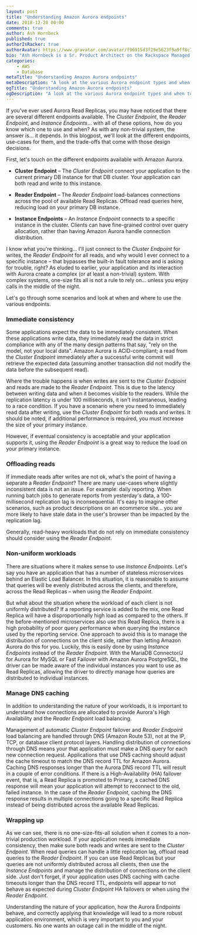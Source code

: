 ```yaml
---
layout: post
title: "Understanding Amazon Aurora endpoints"
date: 2018-12-28 00:00
comments: true
author: Ash Hornbeck
published: true
authorIsRacker: true
authorAvatar: https://www.gravatar.com/avatar/f96915d3f29e5623f9a9ff8c7cb3148f
bio: "Ash Hornbeck is a Sr. Product Architect on the Rackspace Managed Public Clouds Product Architecture Team."
categories:
    - AWS
    - Database
metaTitle: "Understanding Amazon Aurora endpoints"
metaDescription: "A look at the various Aurora endpoint types and when to use them."
ogTitle: "Understanding Amazon Aurora endpoints"
ogDescription: "A look at the various Aurora endpoint types and when to use them."
---
```

If you've ever used Aurora Read Replicas, you may have noticed that there are several different endpoints available.  The _Cluster Endpoint_, the _Reader Endpoint_, and _Instance Endpoints_... with all of these options, how do you know which one to use and when?  As with any non-trivial system, the answer is... it depends.  In this blogpost, we'll look at the different endpoints, use-cases for them, and the trade-offs that come with those design decisions.

<!-- more -->

First, let's touch on the different endpoints available with Amazon Aurora.

* **Cluster Endpoint** – The _Cluster Endpoint_ connect your application to the current primary DB instance for that DB cluster.  Your application can both read and write to this instance.

* **Reader Endpoint** – The _Reader Endpoint_ load-balances connections across the pool of available Read Replicas. Offload read queries here, reducing load on your primary DB instance.

* **Instance Endpoints** – An _Instance Endpoint_ connects to a specific instance in the cluster.  Clients can have fine-grained control over query allocation, rather than having Amazon Aurora handle connection distribution.

I know what you're thinking... I'll just connect to the _Cluster Endpoint_ for writes, the _Reader Endpoint_ for all reads, and why would I ever connect to a specific instance – that bypasses the built-in fault tolerance and is asking for trouble, right?  As eluded to earlier, your application and its interaction with Aurora create a complex (or at least a non-trivial) system.  With complex systems, one-size fits all is not a rule to rely on... unless you enjoy calls in the middle of the night.

Let's go through some scenarios and look at when and where to use the various endpoints.

### Immediate consistency

Some applications expect the data to be immediately consistent.  When these applications write data, they immediately read the data in strict compliance with any of the many design patterns that say, "rely on the model, not your local data".  Amazon Aurora is ACID-compliant; a read from the _Cluster Endpoint_ immediately after a successful write commit will retrieve the expected data (assuming another transaction did not modify the data before the subsequent read).

Where the trouble happens is when writes are sent to the _Cluster Endpoint_ and reads are made to the _Reader Endpoint_.  This is due to the latency between writing data and when it becomes visible to the readers.  While the replication latency is under 100 milliseconds, it isn't instantaneous, leading to a race condition.  If you have a scenario where you need to immediately read data after writing, use the _Cluster Endpoint_ for both reads and writes.  It should be noted, if additional performance is required, you must increase the size of your primary instance.

However, if eventual consistency is acceptable and your application supports it, using the _Reader Endpoint_ is a great way to reduce the load on your primary instance.

### Offloading reads

If immediate reads after writes are not ok, what's the point of having a separate a _Reader Endpoint_?  There are many use-cases where slightly inconsistent data is not an issue.  For  example: daily reporting.  When running batch jobs to generate reports from yesterday's data, a 100-millisecond replication lag is inconsequential.  It's easy to imagine other scenarios, such as product descriptions on an ecommerce site... you are more likely to have stale data in the user's browser than be impacted by the replication lag.

Generally, read-heavy workloads that do not rely on immediate consistency should consider using the _Reader Endpoint_.

### Non-uniform workloads

There are situations where it makes sense to use _Instance Endpoints_.  Let's say you have an application that has a number of stateless microservices behind an Elastic Load Balancer.  In this situation, it is reasonable to assume that queries will be evenly distributed across the clients, and therefore, across the Read Replicas – when using the _Reader Endpoint_.

But what about the situation where the workload of each client is not uniformly distributed?  If a reporting service is added to the mix, one Read Replica will have a disproportionally high load as compared to the others.  If the before-mentioned microservices also use this Read Replica, there is a high probability of poor query performance when querying the instance used by the reporting service.  One approach to avoid this is to manage the distribution of connections on the client side, rather than letting Amazon Aurora do this for you.  Luckily, this is easily done by using _Instance Endpoints_ instead of the _Reader Endpoint_.  With the MariaDB Connector/J for Aurora for MySQL or Fast Failover with Amazon Aurora PostgreSQL, the driver can be made aware of the individual instances you want to use as Read Replicas, allowing the driver to directly manage how queries are distributed to individual instances.

### Manage DNS caching

In addition to understanding the nature of your workloads, it is important to understand how connections are allocated to provide Aurora's High Availability and the _Reader Endpoint_ load balancing.

Management of automatic _Cluster Endpoint_ failover and _Reader Endpoint_ load balancing are handled through DNS (Amazon Route 53), not at the IP, TCP, or database client protocol layers. Handling distribution of connections through DNS means your that application must make a DNS query for each new connection request.  Applications that use DNS caching should adjust the cache timeout to match the DNS record TTL for Amazon Aurora.  Caching DNS responses longer than the Aurora DNS record TTL will result in a couple of error conditions.  If there is a High-Availability (HA) failover event, that is, a Read Replica is promoted to Primary, a cached DNS response will mean your application will attempt to reconnect to the old, failed instance.  In the case of the _Reader Endpoint_, caching the DNS response results in multiple connections going to a specific Read Replica instead of being distributed across the available Read Replicas.

### Wrapping up

As we can see, there is no one-size-fits-all solution when it comes to a non-trivial production workload.  If your application needs immediate consistency, then make sure both reads and writes are sent to the _Cluster Endpoint_.  When read queries can handle a little replication lag, offload read queries to the _Reader Endpoint_.  If you can use Read Replicas but your queries are not uniformly distributed across all clients, then use the _Instance Endpoints_ and manage the distribution of connections on the client side.  Just don't forget, if your application uses DNS caching with cache timeouts longer than the DNS record TTL, endpoints will appear to not behave as expected during _Cluster Endpoint_ HA failovers or when using the _Reader Endpoint_.

Understanding the nature of your application, how the Aurora Endpoints behave, and correctly applying that knowledge will lead to a more robust application environment, which is very important to you and your customers.  No one wants an outage call in the middle of the night.
